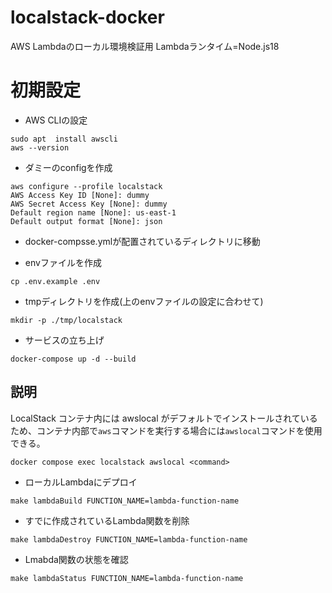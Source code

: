 # localstack-docker
AWS Lambdaのローカル環境検証用
Lambdaランタイム=Node.js18 

# 初期設定

- AWS CLIの設定
```
sudo apt  install awscli
aws --version
```

- ダミーのconfigを作成
```
aws configure --profile localstack
AWS Access Key ID [None]: dummy
AWS Secret Access Key [None]: dummy
Default region name [None]: us-east-1
Default output format [None]: json
```

- docker-compsse.ymlが配置されているディレクトリに移動

- envファイルを作成
```
cp .env.example .env
```

- tmpディレクトリを作成(上のenvファイルの設定に合わせて)
```
mkdir -p ./tmp/localstack
```

- サービスの立ち上げ
```
docker-compose up -d --build
```


## 説明
LocalStack コンテナ内には awslocal がデフォルトでインストールされているため、コンテナ内部で`aws`コマンドを実行する場合には`awslocal`コマンドを使用できる。
```
docker compose exec localstack awslocal <command>
```

- ローカルLambdaにデプロイ
```
make lambdaBuild FUNCTION_NAME=lambda-function-name
```

- すでに作成されているLambda関数を削除
```
make lambdaDestroy FUNCTION_NAME=lambda-function-name
```

- Lmabda関数の状態を確認
```
make lambdaStatus FUNCTION_NAME=lambda-function-name
```